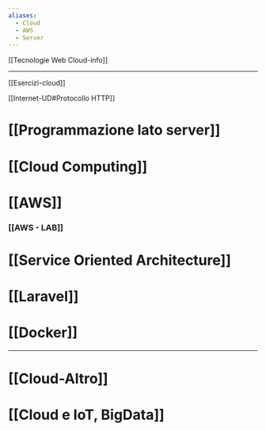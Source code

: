 ```yaml
---
aliases:
  - Cloud
  - AWS
  - Server
---
```

[[Tecnologie Web Cloud-info]]

---
[[Esercizi-cloud]]


[[Internet-UD#Protocollo HTTP]]

# [[Programmazione lato server]]

# [[Cloud Computing]]

# [[AWS]]

### [[AWS - LAB]]

# [[Service Oriented Architecture]]

# [[Laravel]]

# [[Docker]]

---

# [[Cloud-Altro]]

# [[Cloud e IoT, BigData]]